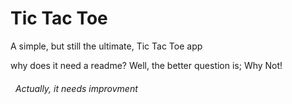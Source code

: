 # Tic Tac Toe

A simple, but still the ultimate, Tic Tac Toe app

why does it need a readme? Well, the better question is; Why Not!

###### &nbsp;	Actually, it needs improvment

